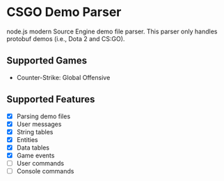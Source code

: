 # CSGO Demo Parser

node.js modern Source Engine demo file parser. This parser only handles protobuf demos (i.e., Dota 2 and CS:GO).

## Supported Games

- Counter-Strike: Global Offensive

## Supported Features

- [x] Parsing demo files
- [x] User messages
- [x] String tables
- [x] Entities
- [x] Data tables
- [x] Game events
- [ ] User commands
- [ ] Console commands

